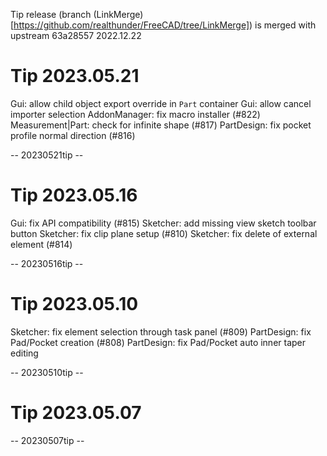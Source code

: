 Tip release (branch (LinkMerge)[https://github.com/realthunder/FreeCAD/tree/LinkMerge]) is merged with upstream 63a28557 2022.12.22

# Tip 2023.05.21

Gui: allow child object export override in `Part` container
Gui: allow cancel importer selection
AddonManager: fix macro installer (#822)
Measurement|Part: check for infinite shape (#817)
PartDesign: fix pocket profile normal direction (#816)

-- 20230521tip --

# Tip 2023.05.16

Gui: fix API compatibility (#815)
Sketcher: add missing view sketch toolbar button
Sketcher: fix clip plane setup (#810)
Sketcher: fix delete of external element (#814)

-- 20230516tip --

# Tip 2023.05.10

Sketcher: fix element selection through task panel (#809)
PartDesign: fix Pad/Pocket creation (#808)
PartDesign: fix Pad/Pocket auto inner taper editing

-- 20230510tip --

# Tip 2023.05.07


-- 20230507tip --


